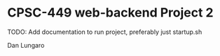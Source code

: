 # CPSC-449 web-backend Project 2
TODO: Add documentation to run project, preferably just startup.sh

Dan Lungaro
